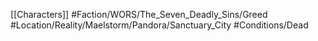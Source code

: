 [[Characters]]
#Faction/WORS/The_Seven_Deadly_Sins/Greed
#Location/Reality/Maelstorm/Pandora/Sanctuary_City 
#Conditions/Dead 
